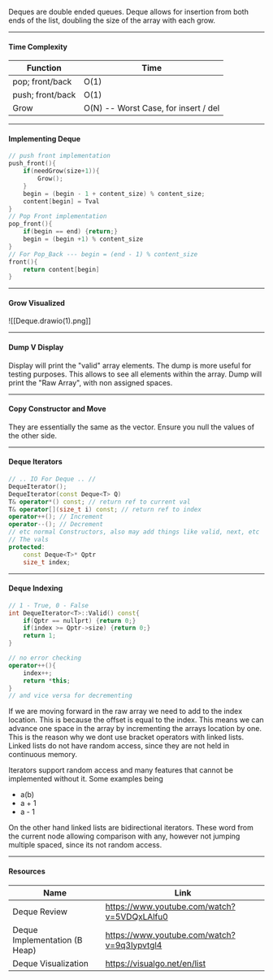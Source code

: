 
Deques are double ended queues. Deque allows for insertion from both ends of the list, doubling the size of the array with each grow. 

****
#### Time Complexity

| Function | Time |
| ---- | ---- |
| pop; front/back | O(1) |
| push; front/back | O(1) |
| Grow | O(N) -- Worst Case, for insert / del |
****
#### Implementing Deque

```cpp
// push front implementation
push_front(){
	if(needGrow(size+1)){
		Grow();
	}
	begin = (begin - 1 + content_size) % content_size;
	content[begin] = Tval
}
// Pop Front implementation
pop_front(){
	if(begin == end) {return;}
	begin = (begin +1) % content_size
}
// For Pop_Back --- begin = (end - 1) % content_size
front(){
	return content[begin]
}
```

****
#### Grow Visualized

![[Deque.drawio(1).png]]

****
#### Dump V Display

Display will print the "valid" array elements. The dump is more useful for testing purposes. This allows to see all elements within the array. Dump will print the "Raw Array", with non assigned spaces.

****

#### Copy Constructor and Move

They are essentially the same as the vector. Ensure you null the values of the other side.

****

#### Deque Iterators

```cpp
// .. IO For Deque .. // 
DequeIterator();
DequeIterator(const Deque<T> Q)
T& operator*() const; // return ref to current val
T& operator[](size_t i) const; // return ref to index
operator++(); // Increment
operator--(); // Decrement
// etc normal Constructors, also may add things like valid, next, etc
// The vals
protected:
	const Deque<T>* Qptr
	size_t index;
```

****

#### Deque Indexing

```cpp
// 1 - True, 0 - False
int DequeIterator<T>::Valid() const{
	if(Qptr == nullprt) {return 0;}
	if(index >= Qptr->size) {return 0;}
	return 1;
}

// no error checking
operator++(){
	index++;
	return *this;
}
// and vice versa for decrementing
```

If we are moving forward in the raw array we need to add to the index location. This is because the offset is equal to the index. This means we can advance one space in the array by incrementing the arrays location by one. This is the reason why we dont use bracket operators with linked lists. Linked lists do not have random access, since they are not held in continuous memory. 

Iterators support random access and many features that cannot be implemented without it. Some examples being
- a(b)
- a + 1
- a - 1

On the other hand linked lists are bidirectional iterators. These word from the current node allowing comparison with any, however not jumping multiple spaced, since its not random access.

****

#### Resources

| Name | Link |
| ---- | ---- |
| Deque Review | https://www.youtube.com/watch?v=5VDQxLAlfu0 |
| Deque Implementation (B Heap) | https://www.youtube.com/watch?v=9q3Iypvtgl4 |
| Deque Visualization | https://visualgo.net/en/list |
